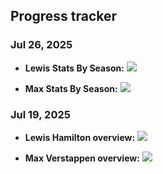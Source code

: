 
## Progress tracker



### Jul 26, 2025

- **Lewis Stats By Season:** ![](https://github.com/user-attachments/assets/ad1823a5-817e-4e69-ab30-c484f1eaeffb)

- **Max Stats By Season:** ![](https://github.com/user-attachments/assets/d6702ca2-5d21-4879-bfa7-3e9a10a3fef1)


### Jul 19, 2025

- **Lewis Hamilton overview:** ![](https://github.com/user-attachments/assets/33c1b4c6-307a-4117-805b-c44daddce787)

- **Max Verstappen overview:** ![](https://github.com/user-attachments/assets/f185f03f-0a16-4c7c-87f8-87419743f06a)

